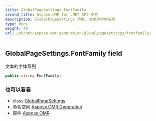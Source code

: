 ```yaml
---
title: GlobalPageSettings.FontFamily
second_title: Aspose.OMR for .NET API 参考
description: GlobalPageSettings 场地. 文本的字体系列
type: docs
weight: 40
url: /zh/net/aspose.omr.generation/globalpagesettings/fontfamily/
---
```

## GlobalPageSettings.FontFamily field

文本的字体系列

```csharp
public string FontFamily;
```

### 也可以看看

* class [GlobalPageSettings](../)
* 命名空间 [Aspose.OMR.Generation](../../globalpagesettings/)
* 部件 [Aspose.OMR](../../../)


